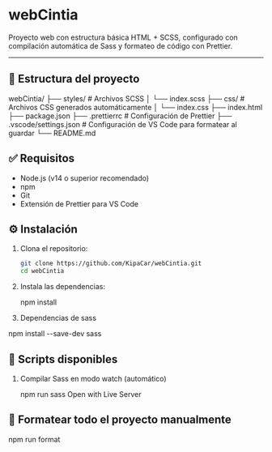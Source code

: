 # webCintia

Proyecto web con estructura básica HTML + SCSS, configurado con compilación automática de Sass y formateo de código con Prettier.

---

## 📁 Estructura del proyecto

webCintia/
├── styles/ # Archivos SCSS
│ └── index.scss
├── css/ # Archivos CSS generados automáticamente
│ └── index.css
├── index.html
├── package.json
├── .prettierrc # Configuración de Prettier
├── .vscode/settings.json # Configuración de VS Code para formatear al guardar
└── README.md

## ✅ Requisitos

- Node.js (v14 o superior recomendado)
- npm
- Git
- Extensión de Prettier para VS Code

## ⚙️ Instalación

1. Clona el repositorio:

   ```bash
   git clone https://github.com/KipaCar/webCintia.git
   cd webCintia
   ```

2. Instala las dependencias:

   npm install

3. Dependencias de sass

npm install --save-dev sass

## 🚀 Scripts disponibles

1. Compilar Sass en modo watch (automático)

   npm run sass
   Open with Live Server

## 🧼 Formatear todo el proyecto manualmente

npm run format
